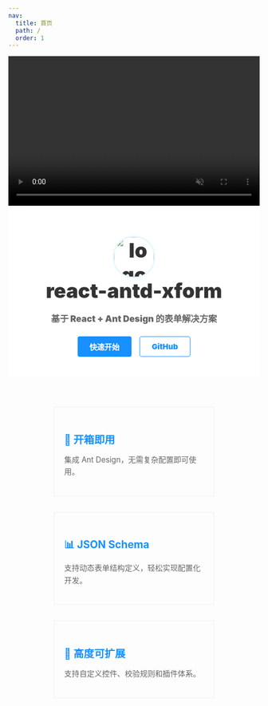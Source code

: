 ```yaml
---
nav:
  title: 首页
  path: /
  order: 1
---
```


<!-- 自定义首页：顶部纯视频 Banner + 正常内容 -->
<div class="custom-welcome">

  <!-- 纯视频头部（仅装饰，不叠加文字） -->
  <div class="video-banner">
    <video class="banner-video" autoplay muted loop playsinline>
      <source src="https://mdn.alipayobjects.com/huamei_iwk9zp/afts/file/A*uYT7SZwhJnUAAAAAAAAAAAAADgCCAQ" type="video/mp4" />
      Your browser does not support the video tag.
    </video>
  </div>

  <!-- 正常内容区域：Logo + 标题 + 按钮 + 特性 -->
  <div class="content-section">
    <div class="welcome-container">
      <div class="welcome-logo">
        <img src="https://gw.alipayobjects.com/zos/rmsportal/rlpTLlbMzTNYuZGGCVYM.png" alt="logo" />
      </div>
      <div class="welcome-title">react-antd-xform</div>
      <p class="desc">基于 React + Ant Design 的表单解决方案</p>
      <div class="welcome-buttons">
        <a href="/guide" class="button primary">快速开始</a>
        <a href="https://github.com/flyvv/flyvv.github.io" target="_blank" class="button outline">GitHub</a>
      </div>
    </div>
  </div>

  <!-- 特性介绍 -->
  <div class="features-section">
    <div class="features-container">
      <div class="feature">
        <h3>🚀 开箱即用</h3>
        <p>集成 Ant Design，无需复杂配置即可使用。</p>
      </div>
      <div class="feature">
        <h3>📊 JSON Schema</h3>
        <p>支持动态表单结构定义，轻松实现配置化开发。</p>
      </div>
      <div class="feature">
        <h3>🔧 高度可扩展</h3>
        <p>支持自定义控件、校验规则和插件体系。</p>
      </div>
    </div>
  </div>

</div>

<style>
  .custom-welcome {
    width: 100%;
    overflow: hidden;
    font-family: -apple-system, BlinkMacSystemFont, 'Segoe UI', Roboto, 'Helvetica Neue', Arial, sans-serif;
  }

  .video-banner {
    width: 100%;
    height: 300px;
    overflow: hidden;
    position: relative;
  }

  .banner-video {
    width: 100%;
    height: 100%;
    object-fit: cover; /* 填满容器，裁剪多余 */
    display: block;
  }
  .content-section {
    text-align: center;
    padding: 60px 20px 40px;
    background: #fff;
    color: #333;
  }
  .welcome-container {
    font-weight: 900 !important;
    font-size: 40px !important;
  }
  .welcome-logo img {
    width: 80px;
    height: 80px;
    border-radius: 50%;
    border: 3px solid #e6f7ff;
    object-fit: cover;
  }
  .content-section h1 {
    font-size: 2.5rem;
    margin: 16px 0;
    font-weight: 700;
    color: #1890ff;
  }
  .content-section .desc {
    font-size: 1.1rem;
    color: #666;
    margin-bottom: 24px;
  }
  .welcome-buttons {
    display: flex;
    justify-content: center;
    gap: 16px;
    flex-wrap: wrap;
    margin-top: 16px;
  }
  .button {
    display: inline-block;
    padding: 10px 24px;
    font-size: 15px;
    text-decoration: none;
    border-radius: 4px;
    transition: all 0.3s ease;
  }
  .button.primary {
    background: #1890ff;
    color: white;
    border: none;
  }
  .button.primary:hover {
    background: #40a9ff;
    transform: translateY(-2px);
  }
  .button.outline {
    background: #fff;
    color: #1890ff;
    border: 1px solid #1890ff;
  }

  .button.outline:hover {
    background: #f5f5f5;
    transform: translateY(-2px);
  }
  .features-section {
    padding: 60px 20px;
    color: #333;
  }
  .features-container {
    display: flex;
    flex-wrap: wrap;
    justify-content: center;
    gap: 32px;
    max-width: 1200px;
    margin: 0 auto;
  }
  .feature {
    flex: 1 1 240px;
    max-width: 280px;
    border: 1px solid rgb(240, 240, 240);
    padding: 20px;
    text-align: left;
  }
  .feature h3 {
    color: #1890ff;
    margin-bottom: 8px;
    font-size: 1.3rem;
  }
  .feature p {
    color: #666;
    font-size: 0.95rem;
    line-height: 1.6;
  }

  /* =============== 移动端适配 =============== */
  @media (max-width: 768px) {
    .content-section h1 {
      font-size: 2rem;
    }
    .video-banner {
      height: 100px;
    }
    .button {
      width: 100%;
      max-width: 260px;
    }
    .features-section,
    .content-section {
      padding: 40px 16px;
    }
  }
</style>


